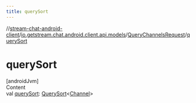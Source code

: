 ```yaml
---
title: querySort
---
```

//[stream-chat-android-client](../../../index.md)/[io.getstream.chat.android.client.api.models](../index.md)/[QueryChannelsRequest](index.md)/[querySort](querySort.md)



# querySort  
[androidJvm]  
Content  
val [querySort](querySort.md): [QuerySort](../QuerySort/index.md)&lt;[Channel](../../io.getstream.chat.android.client.models/Channel/index.md)&gt;  



